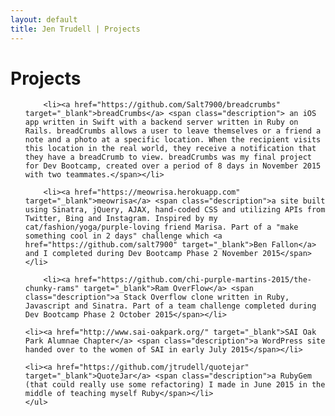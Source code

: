 ```yaml
---
layout: default
title: Jen Trudell | Projects
---
```


<div class="post">
	<h1 class="pageTitle">Projects</h1>
	<p class="intro"></p>
	<ul>

		<li><a href="https://github.com/Salt7900/breadcrumbs" target="_blank">breadCrumbs</a> <span class="description"> an iOS app written in Swift with a backend server written in Ruby on Rails. breadCrumbs allows a user to leave themselves or a friend a note and a photo at a specific location. When the recipient visits this location in the real world, they receive a notification that they have a breadCrumb to view. breadCrumbs was my final project for Dev Bootcamp, created over a period of 8 days in November 2015 with two teammates.</span></li>

		<li><a href="https://meowrisa.herokuapp.com" target="_blank">meowrisa</a> <span class="description">a site built using Sinatra, jQuery, AJAX, hand-coded CSS and utilizing APIs from Twitter, Bing and Instagram. Inspired by my cat/fashion/yoga/purple-loving friend Marisa. Part of a "make something cool in 2 days" challenge which <a href="https://github.com/salt7900" target="_blank">Ben Fallon</a> and I completed during Dev Bootcamp Phase 2 November 2015</span></li>

		<li><a href="https://github.com/chi-purple-martins-2015/the-chunky-rams" target="_blank">Ram OverFlow</a> <span class="description">a Stack Overflow clone written in Ruby, Javascript and Sinatra. Part of a team challenge completed during Dev Bootcamp Phase 2 October 2015</span></li>

    <li><a href="http://www.sai-oakpark.org/" target="_blank">SAI Oak Park Alumnae Chapter</a> <span class="description">a WordPress site handed over to the women of SAI in early July 2015</span></li>

    <li><a href="https://github.com/jtrudell/quotejar" target="_blank">QuoteJar</a> <span class="description">a RubyGem (that could really use some refactoring) I made in June 2015 in the middle of teaching myself Ruby</span></li>
  	</ul>
</div>
